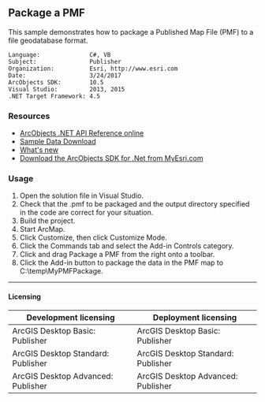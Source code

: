 ## Package a PMF

This sample demonstrates how to package a Published Map File (PMF) to a file geodatabase format.  


<!-- TODO: Fill this section below with metadata about this sample-->
```
Language:              C#, VB
Subject:               Publisher
Organization:          Esri, http://www.esri.com
Date:                  3/24/2017
ArcObjects SDK:        10.5
Visual Studio:         2013, 2015
.NET Target Framework: 4.5
```

### Resources

* [ArcObjects .NET API Reference online](http://desktop.arcgis.com/en/arcobjects/latest/net/webframe.htm)  
* [Sample Data Download](../../releases)  
* [What's new](http://desktop.arcgis.com/en/arcobjects/latest/net/webframe.htm#05247c04-bfd9-4e36-ae09-bc6e833c3b14.htm)  
* [Download the ArcObjects SDK for .Net from MyEsri.com](https://my.esri.com/)  

### Usage
1. Open the solution file in Visual Studio.  
1. Check that the .pmf to be packaged and the output directory specified in the code are correct for your situation.  
1. Build the project.  
1. Start ArcMap.  
1. Click Customize, then click Customize Mode.  
1. Click the Commands tab and select the Add-in Controls category.   
1. Click and drag Package a PMF from the right onto a toolbar.  
1. Click the Add-in button to package the data in the PMF map to C:\temp\MyPMFPackage.  









---------------------------------

#### Licensing  
| Development licensing | Deployment licensing | 
| ------------- | ------------- | 
| ArcGIS Desktop Basic: Publisher | ArcGIS Desktop Basic: Publisher |  
| ArcGIS Desktop Standard: Publisher | ArcGIS Desktop Standard: Publisher |  
| ArcGIS Desktop Advanced: Publisher | ArcGIS Desktop Advanced: Publisher |  


